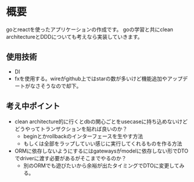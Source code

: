 # 概要
goとreactを使ったアプリケーションの作成です。
goの学習と共にclean architectureとDDDについても考えなら実装していきます。

## 使用技術
* DI
 * fxを使用する。wireがgithub上ではstarの数が多いけど機能追加やアップデートがなさそうなので却下。

## 考え中ポイント
* clean architecture的に行くとdbの関心ごとをusecaseに持ち込めないけどどうやってトランザクションを貼れば良いのか？
  *  beginとかrollbackのインターフェースを生やす方法
  *  もしくは全部をラップしていい感じに実行してくれるものを作る方法
* ORMに依存しないようにするにはgatewaysがmodelに依存しない形でDTOでdriverに渡す必要があるがそこまでやるのか？
  * 別のORMでも遊びたいから余裕が出たタイミングでDTOに変更してみる。  
